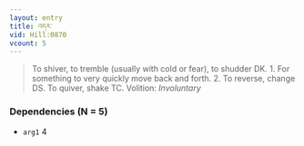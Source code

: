 ```yaml
---
layout: entry
title: འདར་
vid: Hill:0870
vcount: 5
---
```

> To shiver, to tremble (usually with cold or fear), to shudder DK\. 1\. For something to very quickly move back and forth\. 2\. To reverse, change DS\. To quiver, shake TC\.
> Volition: _Involuntary_


### Dependencies (N = 5)
* `arg1` 4
